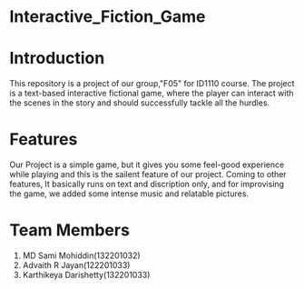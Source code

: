 # Interactive_Fiction_Game
# Introduction 

This repository is a project of our group,"F05" for ID1110 course. The project is a text-based interactive fictional game, where the player can interact with the scenes in the story and should successfully tackle all the hurdles.

# Features
Our Project is a simple game, but it gives you some feel-good experience while playing and this is the sailent feature of our project.
Coming to other features, It basically runs on text and discription only, and for improvising the game, we added 
some intense music and relatable pictures.

# Team Members 
1) MD Sami Mohiddin(132201032)
2) Advaith R Jayan(122201033)
3) Karthikeya Darishetty(132201033)


